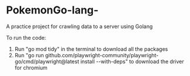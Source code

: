 # PokemonGo-lang-

A practice project for crawling data to a server using Golang

To run the code:

1. Run "go mod tidy" in the terminal to download all the packages
2. Run "go run github.com/playwright-community/playwright-go/cmd/playwright@latest install --with-deps" to download the driver for chromium
